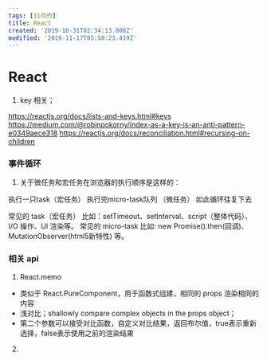 ```yaml
---
tags: [11月的]
title: React
created: '2019-10-31T02:34:13.808Z'
modified: '2019-11-17T05:58:23.419Z'
---
```


# React 
1. key 相关；

https://reactjs.org/docs/lists-and-keys.html#keys
https://medium.com/@robinpokorny/index-as-a-key-is-an-anti-pattern-e0349aece318
https://reactjs.org/docs/reconciliation.html#recursing-on-children



### 事件循环

1. 关于微任务和宏任务在浏览器的执行顺序是这样的：

执行一只task（宏任务）
执行完micro-task队列 （微任务）
如此循环往复下去


常见的 task（宏任务） 比如：setTimeout、setInterval、script（整体代码）、 I/O 操作、UI 渲染等。
常见的 micro-task 比如: new Promise().then(回调)、MutationObserver(html5新特性) 等。


### 相关 api

1. React.memo
  - 类似于 React.PureComponent，用于函数式组建，相同的 props 渲染相同的内容
  - 浅对比；shallowly compare complex objects in the props object；
  - 第二个参数可以接受对比函数，自定义对比结果，返回布尔值，true表示重新选择，false表示使用之前的渲染结果

2. 
